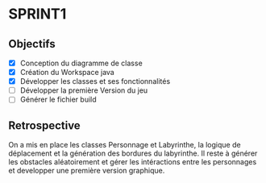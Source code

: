 # SPRINT1

## Objectifs

- [X]  Conception du diagramme de classe 
- [X]  Création du Workspace java
- [X]  Développer les classes et ses fonctionnalités
- [ ]  Développer la première Version du jeu 
- [ ]  Générer le fichier build  

## Retrospective
On a mis en place les classes Personnage et Labyrinthe, la logique de déplacement et la génération des bordures du labyrinthe.
Il reste à générer les obstacles aléatoirement et gérer les intéractions entre les personnages et developper une première version graphique. 

